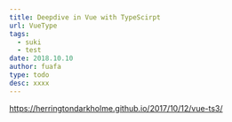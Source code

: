 ```yaml
---
title: Deepdive in Vue with TypeScirpt
url: VueType
tags:
  - suki
  - test
date: 2018.10.10
author: fuafa
type: todo
desc: xxxx
---
```


https://herringtondarkholme.github.io/2017/10/12/vue-ts3/